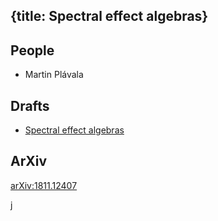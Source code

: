 {title: Spectral effect algebras}
---
## People

* Martin Plávala

## Drafts

* [Spectral effect algebras](/static/pdf/notesv8.pdf)

## ArXiv

[arXiv:1811.12407](https://arxiv.org/abs/1811.12407)


j
